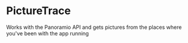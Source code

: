 PictureTrace
============

Works with the Panoramio API and gets pictures from the places where you've been with the app running
